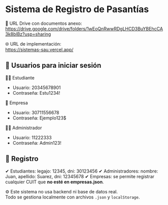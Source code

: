 # Sistema de Registro de Pasantías

📎 URL Drive con documentos anexo:  
https://drive.google.com/drive/folders/1wEoQnRwwRDgLHCD3BuYBEhcCA3k8blBz?usp=sharing

🌐 URL de implementación:  
https://sistemas-sau.vercel.app/

## 🔐 Usuarios para iniciar sesión

👨‍🎓 Estudiante  
- Usuario: 20345678901  
- Contraseña: Estu1234!

🏢 Empresa  
- Usuario: 30711556678  
- Contraseña: Ejemplo123$

👩‍💼 Administrador  
- Usuario: 11222333  
- Contraseña: Admin123!

## 📝 Registro

✔ Estudiantes: legajo: 12345, dni: 30123456 
✔ Administradores: nombre: Juan, apellido: Suarez, dni: 12345678
✔ Empresas: se permite registrar cualquier CUIT que **no esté en empresas.json**.

⚙️ Este sistema no usa backend ni base de datos real.  
Todo se gestiona localmente con archivos `.json` y `localStorage`.





